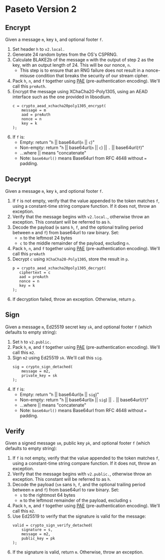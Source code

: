 # Paseto Version 2

## Encrypt

Given a message `m`, key `k`, and optional footer `f`.

1. Set header `h` to `v2.local.`
2. Generate 24 random bytes from the OS's CSPRNG.
3. Calculate BLAKE2b of the message `m` with the output of step 2
   as the key, with an output length of 24. This will be our nonce, `n`.
   * This step is to ensure that an RNG failure does not result
     in a nonce-misuse condition that breaks the security of
     our stream cipher.
4. Pack `h`, `n`, and `f` together using
   [PAE](https://github.com/paragonie/paseto/blob/master/docs/01-Protocol-Versions/Common.md#authentication-padding)
   (pre-authentication encoding). We'll call this `preAuth`.
5. Encrypt the message using XChaCha20-Poly1305, using an AEAD interface
   such as the one provided in libsodium.
   ```
   c = crypto_aead_xchacha20poly1305_encrypt(
       message = m
       aad = preAuth
       nonce = n
       key = k
   );
   ```
6. If `f` is:
   * Empty: return "`h` || base64url(`n` || `c`)"
   * Non-empty: return "`h` || base64url(`n` || `c`) || `.` || base64url(`f`)"
   * ...where || means "concatenate"
   * Note: `base64url()` means Base64url from RFC 4648 without `=` padding.

## Decrypt

Given a message `m`, key `k`, and optional footer `f`.

1. If `f` is not empty, verify that the value appended to the token matches `f`,
   using a constant-time string compare function. If it does not, throw an exception. 
2. Verify that the message begins with `v2.local.`, otherwise throw an exception.
   This constant will be referred to as `h`.
3. Decode the payload (`m` sans `h`, `f`, and the optional trailing period
   between `m` and `f`) from base64url to raw binary. Set:
   * `n` to the leftmost 24 bytes
   * `c` to the middle remainder of the payload, excluding `n`.
5. Pack `h`, `n`, and `f` together using
   [PAE](https://github.com/paragonie/paseto/blob/master/docs/01-Protocol-Versions/Common.md#authentication-padding)
   (pre-authentication encoding). We'll call this `preAuth`
8. Decrypt `c` using `XChaCha20-Poly1305`, store the result in `p`.
   ```
   p = crypto_aead_xchacha20poly1305_decrypt(
      ciphertext = c
      aad = preAuth
      nonce = n
      key = k
   );
   ```
9. If decryption failed, throw an exception. Otherwise, return `p`. 

## Sign

Given a message `m`, Ed25519 secret key `sk`, and
optional footer `f` (which defaults to empty string):

1. Set `h` to `v2.public.`
2. Pack `h`, `m`, and `f` together using
   [PAE](https://github.com/paragonie/paseto/blob/master/docs/01-Protocol-Versions/Common.md#authentication-padding)
   (pre-authentication encoding). We'll call this `m2`.
3. Sign `m2` using Ed25519 `sk`. We'll call this `sig`.
   ```
   sig = crypto_sign_detached(
       message = m2,
       private_key = sk
   );
   ```
4. If `f` is:
   * Empty: return "`h` || base64url(`m` || `sig`)"
   * Non-empty: return "`h` || base64url(`m` || `sig`) || `.` || base64url(`f`)"
   * ...where || means "concatenate"
   * Note: `base64url()` means Base64url from RFC 4648 without `=` padding.

## Verify

Given a signed message `sm`, public key `pk`, and optional footer `f`
(which defaults to empty string):

1. If `f` is not empty, verify that the value appended to the token matches `f`,
   using a constant-time string compare function. If it does not, throw an exception.
2. Verify that the message begins with `v2.public.`, otherwise throw an exception.
   This constant will be referred to as `h`.
3. Decode the payload (`sm` sans `h`, `f`, and the optional trailing period
   between `m` and `f`) from base64url to raw binary. Set:
   * `s` to the rightmost 64 bytes
   * `m` to the leftmost remainder of the payload, excluding `s`  
4. Pack `h`, `m`, and `f` together using
   [PAE](https://github.com/paragonie/paseto/blob/master/docs/01-Protocol-Versions/Common.md#authentication-padding)
   (pre-authentication encoding). We'll call this `m2`.
5. Use Ed25519 to verify that the signature is valid for the message:
   ```
   valid = crypto_sign_verify_detached(
       signature = s,
       message = m2,
       public_key = pk
   );
   ```
6. If the signature is valid, return `m`. Otherwise, throw an exception.
